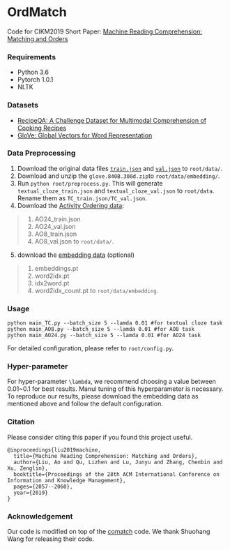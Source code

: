 # OrdMatch
Code for CIKM2019 Short Paper: [Machine Reading Comprehension: Matching and Orders](https://dl.acm.org/doi/abs/10.1145/3357384.3358139)


### Requirements
- Python 3.6
- Pytorch 1.0.1
- NLTK

### Datasets
- [RecipeQA: A Challenge Dataset for Multimodal Comprehension of Cooking Recipes](https://arxiv.org/abs/1809.00812)
- [GloVe: Global Vectors for Word Representation](http://nlp.stanford.edu/data/glove.840B.300d.zip)


### Data Preprocessing
1. Download the original data files [`train.json`](https://vision.cs.hacettepe.edu.tr/files/recipeqa/train.json) and [`val.json`](https://vision.cs.hacettepe.edu.tr/files/recipeqa/val.json) to `root/data/`.
2. Download and unzip the `glove.840B.300d.zip`to `root/data/embedding/`.
3. Run ```python root/preprocess.py```. This will generate `textual_cloze_train.json` and `textual_cloze_val.json` to `root/data`. Rename them as `TC_train.json/TC_val.json`.
4. Download the [Activity Ordering data](https://drive.google.com/drive/folders/1D7r5laxXduwnBeN0DSFjqRl4BGyd3gzE?usp=sharing):
>1. AO24_train.json
>2. AO24_val.json
>3. AO8_train.json
>4. AO8_val.json          to `root/data/`.

5. download the [embedding data](https://drive.google.com/drive/folders/1d2n87K2duPAWeoLpa2yG8IBKPftjNaTw?usp=sharing)  (optional)
>1. embeddings.pt
>2. word2idx.pt
>3. idx2word.pt
>4. word2idx_count.pt    to `root/data/embedding`.

### Usage
```
python main_TC.py --batch_size 5 --lamda 0.01 #for textual cloze task
python main_AO8.py --batch_size 5 --lamda 0.01 #for AO8 task
python main_AO24.py --batch_size 5 --lamda 0.01 #for AO24 task
```
For detailed configuration, please refer to `root/config.py`.

### Hyper-parameter
For hyper-parameter `\lambda`, we recommend choosing a value between 0.01~0.1 for best results. Manul tuning of this hyperparameter is necessary.
To reproduce our results, please download the embedding data as mentioned above and follow the default configuration. 

### Citation
Please consider citing this paper if you found this project useful.

```
@inproceedings{liu2019machine,
  title={Machine Reading Comprehension: Matching and Orders},
  author={Liu, Ao and Qu, Lizhen and Lu, Junyu and Zhang, Chenbin and Xu, Zenglin},
  booktitle={Proceedings of the 28th ACM International Conference on Information and Knowledge Management},
  pages={2057--2060},
  year={2019}
}
```
### Acknowledgement
Our code is modified on top of the [comatch](https://github.com/shuohangwang/comatch) code. We thank Shuohang Wang for releasing their code.

